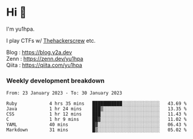 # Hi 👋

I'm yu1hpa.

I play CTFs w/ [Thehackerscrew](https://www.thehackerscrew.team/) etc.

Blog : https://blog.y2a.dev  
Zenn : https://zenn.dev/yu1hpa  
Qiita : https://qiita.com/yu1hpa  

### Weekly development breakdown

<!--START_SECTION:waka-->

```text
From: 23 January 2023 - To: 30 January 2023

Ruby            4 hrs 35 mins   ███████████░░░░░░░░░░░░░░   43.69 %
Java            1 hr 24 mins    ███▒░░░░░░░░░░░░░░░░░░░░░   13.35 %
CSS             1 hr 12 mins    ███░░░░░░░░░░░░░░░░░░░░░░   11.43 %
C               1 hr 9 mins     ██▓░░░░░░░░░░░░░░░░░░░░░░   11.02 %
YAML            40 mins         █▓░░░░░░░░░░░░░░░░░░░░░░░   06.43 %
Markdown        31 mins         █▒░░░░░░░░░░░░░░░░░░░░░░░   05.02 %
```

<!--END_SECTION:waka-->

